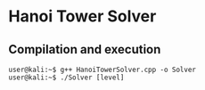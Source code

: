 # Hanoi Tower Solver

## Compilation and execution

```console
user@kali:~$ g++ HanoiTowerSolver.cpp -o Solver
user@kali:~$ ./Solver [level]
```
